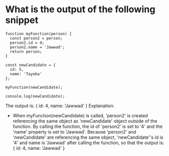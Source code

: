 # What is the output of the following snippet

```
function myFunction(person) {
  const person2 = person;
  person2.id = 4;
  person2.name = 'Jawwad';
  return person;
}

const newCandidate = {
  id: 5,
  name: 'Tayeba'
};

myFunction(newCandidate);

console.log(newCandidate);
```

The output is: { id: 4, name: 'Jawwad' }
Explanation:
- When myFunction(newCandidate) is called, 'person2' is created referencing the same object as 'newCandidate' object outside of the function. By calling the function, the id of 'person2' is set to '4' and the 'name' property is set to 'Jawwad'. Because 'person2' and 'newCandidate' are referencing the same object, 'newCandidate''s id is '4' and name is 'Jawwad' after calling the function, so that the output is: { id: 4, name: 'Jawwad' }
